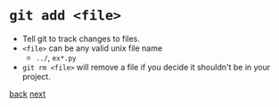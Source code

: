# `git add <file>`

- Tell git to track changes to files.
- `<file>` can be any valid unix file name
  - `../`, `ex*.py`
- `git rm <file>` will remove a file if you decide it shouldn't be in your project.

[back](04-00-git-diff.md) [next](06-00-git-commit.md)
